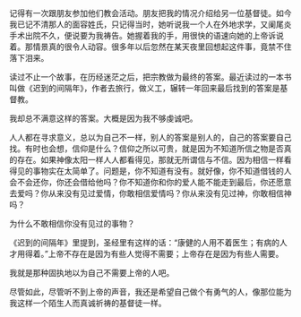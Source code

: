 记得有一次跟朋友参加他们教会活动。朋友把我的情况介绍给另一位基督徒。如今我已记不清那人的面容姓氏，只记得当时，她听说我一个人在外地求学，又阑尾炎手术出院不久，便说要为我祷告。她握着我的手，用很快的语速向她的上帝诉说着。那情景真的很令人动容。很多年以后忽然在某天夜里回想起这件事，竟禁不住落下泪来。

读过不止一个故事，在历经迷茫之后，把宗教做为最终的答案。最近读过的一本书叫做《迟到的间隔年》，作者去旅行，做义工，辗转一年回来最后找到的答案是基督教。

我却总不满意这样的答案。大概是因为我不够虔诚吧。

人人都在寻求意义，总以为自己不一样，别人的答案是别人的，自己的答案要自己找。有时也会想，信仰是什么？信仰之所以可贵，就是因为不知道所信之物是否真的存在。如果神像太阳一样人人都看得见，那就无所谓信与不信。因为相信一样看得见的事物实在太简单了。问题是，你不知道有没有。就好像，你不知道借钱的人会不会还你，你还会借给他吗？你不知道你和你的爱人能不能走到最后，你还愿意去爱吗？你从来没有见过爱情，你敢相信爱情吗？你从来没有见过神，你敢相信神吗？

为什么不敢相信你没有见过的事物？

《迟到的间隔年》里提到，圣经里有这样的话：“康健的人用不着医生；有病的人才用得着。”上帝不存在是因为有些人觉得不需要；上帝存在是因为有些人需要。

我就是那种固执地以为自己不需要上帝的人吧。

尽管如此，尽管听不到上帝的声音，我还是希望自己做个有勇气的人，像那位能为我这样一个陌生人而真诚祈祷的基督徒一样。
